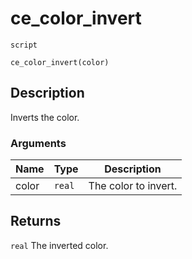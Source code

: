 # ce_color_invert
`script`
```gml
ce_color_invert(color)
```

## Description
Inverts the color.

### Arguments
| Name | Type | Description |
| ---- | ---- | ----------- |
| color | `real` | The color to invert. |

## Returns
`real` The inverted color.